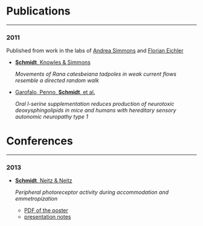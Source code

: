# Publications
***

### 2011

Published from work in the labs of [Andrea Simmons][1] and [Florian Eichler][2]

[1]: http://neuroscience.brown.edu/simmonslab/
[2]: http://eichler.mgh.harvard.edu/

* [**Schmidt**, Knowles & Simmons][2011a]

    *Movements of Rana catesbeiana tadpoles in weak current flows resemble a directed random walk*
* [Garofalo, Penno, **Schmidt**, et al.][2011b]  

    *Oral l-serine supplementation reduces production of neurotoxic deoxysphingolipids in mice and humans with hereditary sensory autonomic neuropathy type 1*

[2011a]: ../static/papers/Schmidt_JEB_2011.pdf
[2011b]: ../static/papers/Garofalo_JCI_2011.pdf

# Conferences
***

### 2013

* [**Schmidt**, Neitz & Neitz][conf2013a]  

    *Peripheral photoreceptor activity during accommodation and emmetropization* 
    * [PDF of the poster][pdf_a1]
    * [presentation notes][pdf_a2]

[conf2013a]: ../static/abstracts/ARVO_2013/Schmidt_ARVO_2013_abstract.pdf
[pdf_a1]: ../static/abstracts/ARVO_2013/Schmidt_ARVO_Poster_2013_Final_Smaller.pdf
[pdf_a2]: ../static/abstracts/ARVO_2013/Schmidt_ARVO_2013_PresentationNotes.pdf